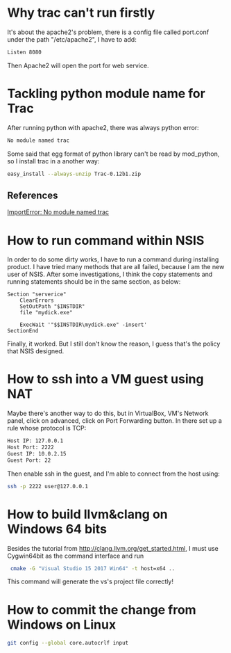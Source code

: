# Why trac can't run firstly #

It's about the apache2's problem, there is a config file called port.conf under the path "/etc/apache2", I have to add:

```bash
Listen 8080
```

Then Apache2 will open the port for web service.

# Tackling python module name for Trac #

After running python with apache2, there was always python error:

```bash
No module named trac
```

Some said that egg format of python library can't be read by mod_python, so I install trac in a another way:

```bash
easy_install --always-unzip Trac-0.12b1.zip
```
## References ##

[ImportError: No module named trac](https://ruk.ca/content/importerror-no-module-named-trac)

# How to run command within NSIS #

In order to do some dirty works, I have to run a command during installing product. I have tried many methods that are all failed, because I am the new user of NSIS. After some investigations, I think the copy statements and running statements should be in the same section, as below: 

```nsis
Section "serverice"
    ClearErrors
    SetOutPath "$INSTDIR"
    file "mydick.exe"
  
    ExecWait '"$$INSTDIR\mydick.exe" -insert'
SectionEnd
```

Finally, it worked. But I still don't know the reason, I guess that's the policy that NSIS designed.

# How to ssh into a VM guest using NAT #

Maybe there's another way to do this, but in VirtualBox, VM's Network panel, click on advanced, click on Port Forwarding button. In there set up a rule whose protocol is TCP:

```bash
Host IP: 127.0.0.1
Host Port: 2222
Guest IP: 10.0.2.15
Guest Port: 22
```

Then enable ssh in the guest, and I'm able to connect from the host using:

```bash
ssh -p 2222 user@127.0.0.1
```
# How to build llvm&clang on Windows  64 bits #

Besides the tutorial from http://clang.llvm.org/get_started.html, I must use Cygwin64bit as the command interface and run

```bash
 cmake -G "Visual Studio 15 2017 Win64" -t host=x64 ..
```

This command will generate the vs's project file correctly!

# How to commit the change from Windows on Linux

```bash
git config --global core.autocrlf input
```